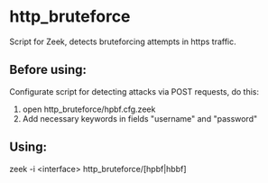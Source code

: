# http_bruteforce
Script for Zeek, detects bruteforcing attempts in https traffic.

## Before using:
Configurate script for detecting attacks via POST requests, do this:
1. open http_bruteforce/hpbf.cfg.zeek
2. Add necessary keywords in fields "username" and "password"

## Using:
zeek -i \<interface\> http_bruteforce/[hpbf|hbbf]
